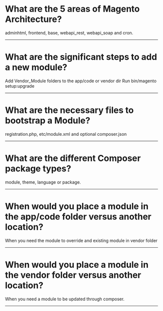 # What are the 5 areas of Magento Architecture?

adminhtml, frontend, base,
webapi_rest, webapi_soap and cron.

---

# What are the significant steps to add a new module? 

Add Vendor_Module folders to the app/code or vendor dir
Run bin/magento setup:upgrade

---

# What are the necessary files to bootstrap a Module?

registration.php, etc/module.xml and optional composer.json

---

# What are the different Composer package types? 

module, theme, language or package.

---

# When would you place a module in the app/code folder versus another location? 

When you need the module to override and existing module in vendor folder

---

# When would you place a module in the vendor folder versus another location? 

When you need a module to be updated through composer.

---
